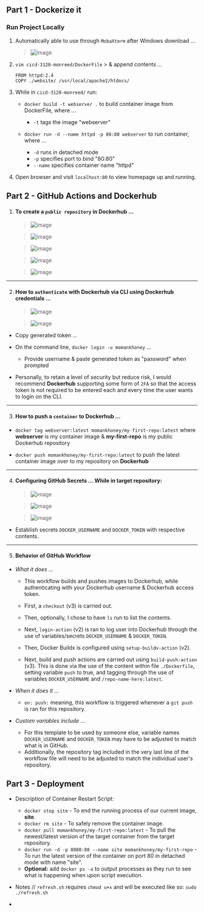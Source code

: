 ## Part 1 - Dockerize it 
### Run Project Locally
1. Automatically able to use through `MobaXterm` after Windows download ...

    > ![image](https://user-images.githubusercontent.com/97551273/201990740-d816f3d9-dabe-4630-909a-80842ccf9d90.png)

2. `vim cicd-3120-monreed/DockerFile` > & append contents ...

    ```
    FROM httpd:2.4
    COPY ./website/ /usr/local/apache2/htdocs/
    ```
3. While in `cicd-3120-monreed/` run:
    * `docker build -t webserver .` to build container image from DockerFile, where ...
    
        * `-t` tags the image "webserver" 
    * `docker run -d --name httpd -p 80:80 webserver` to run container, where ...
    
        * `-d` runs in detached mode
        * `-p` specifies port to bind "80:80"
        * `--name` specifies container name "httpd"
        
4. Open browser and visit `localhost:80` to view homepage up and running.


## Part 2 - GitHub Actions and Dockerhub

1. #### To create a `public repository` in Dockerhub ... 

    > ![image](https://user-images.githubusercontent.com/97551273/202257389-1cbc0e49-3d7c-47b9-97ee-c4743fe3ab3f.png)

    > ![image](https://user-images.githubusercontent.com/97551273/202257476-2be0ecd3-84c8-43e1-8292-2d22bd55eaf6.png)
    
    > ![image](https://user-images.githubusercontent.com/97551273/202257839-9ce40170-d6b7-4770-9618-2e3fee925ce9.png)

    > ![image](https://user-images.githubusercontent.com/97551273/202257558-1c2d849f-2648-4af5-b1b5-6cb42549da62.png)

    > ![image](https://user-images.githubusercontent.com/97551273/202257616-bff818d2-1611-4864-8be1-e5ab456d8de2.png)
   
 ---

2. #### How to `authenticate` with Dockerhub via CLI using Dockerhub credentials ...

    > ![image](https://user-images.githubusercontent.com/97551273/202258168-32390020-c871-414f-882b-251bd39ff6c2.png)

    > ![image](https://user-images.githubusercontent.com/97551273/202258268-bf93758b-ef30-4336-9eb4-a1011b14e4a7.png)

  * Copy generated token ... 

  * On the command line, `docker login -u momankhoney` ...
      * Provide username & paste generated token as "password" when prompted    
  * Personally, to retain a level of security but reduce risk, I would recommend **Dockerhub** supporting some form of `2FA` so that the access token is not required to be entered each and every time the user wants to login on the CLI.  

---

3. #### How to push a `container` to Dockerhub ...
* `docker tag webserver:latest momankhoney/my-first-repo:latest` where **webserver** is my container image & **my-first-repo** is my public Dockerhub repository

* `docker push momankhoney/my-first-repo:latest` to push the latest container image over to my repository on **Dockerhub**

---

4. #### Configuring GitHub Secrets ... While in target repository: 

    > ![image](https://user-images.githubusercontent.com/97551273/202266191-a1459e09-7718-4dec-a60b-946b26012f16.png)

    > ![image](https://user-images.githubusercontent.com/97551273/202266461-8def93ec-4e15-44c6-8bf1-8d084404d839.png)

    > ![image](https://user-images.githubusercontent.com/97551273/202266628-8f60cd87-a6c2-4bfe-ae98-cd14749425c8.png)

  * Establish secrets `DOCKER_USERNAME` and `DOCKER_TOKEN` with respective contents. 

---

5. #### Behavior of GitHub Workflow
* *What it does ...*
    * This workflow builds and pushes images to Dockerhub, while authenticating with your Dockerhub username & Dockerhub access token.
    
    *  First, a `checkout` (v3) is carried out.  
    
    *  Then, optionally, I chose to have `ls` run to list the contents.
    
    *  Next, `login-action` (v2) is ran to log user into Dockerhub through the use of variables/secrets `DOCKER_USERNAME` & `DOCKER_TOKEN`.

    *  Then, Docker Buildx is configured using `setup-buildx-action` (v2). 

    *  Next, build and push actions are carried out using `build-push-action` (v3). This is done via the use of the content within file `./Dockerfile`, setting variable `push` to true, and tagging through the use of variables `DOCKER_USERNAME` and `/repo-name-here:latest`. 
* *When it does it ...*
    * `on: push:` meaning, this workflow is triggered whenever a `git push` is ran for this repository. 
    
* *Custom variables include ...* 

    * For this template to be used by someone else, variable names `DOCKER_USERNAME` and `DOCKER_TOKEN` may have to be adjusted to match what is in GitHub.
    * Additionally, the repository tag included in the very last line of the workflow file will need to be adjusted to match the individual user's repository. 

## Part 3 - Deployment 
* Description of Container Restart Script:

    * `docker stop site` - To end the running process of our current image, **site**.
    * `docker rm site` - To safely remove the container image.
    * `docker pull momankhoney/my-first-repo:latest` - To pull the newest/latest version of the target container from the target repository. 
    * `docker run -d -p 8080:80 --name site momankhoney/my-first-repo` - To run the latest version of the container on port 80 in detached mode with name "site". 
    * **Optional:** add `docker ps -a` to output processes as they run to see what is happening when upon script execution. 
 * Notes // `refresh.sh` requires `chmod u+x` and will be executed like so: `sudo ./refresh.sh` 
 * 

